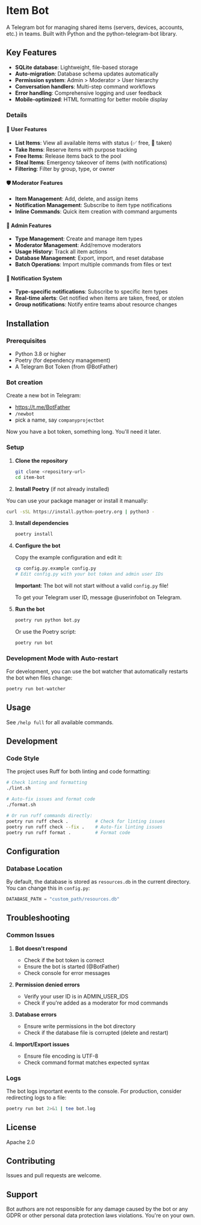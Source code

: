 # Item Bot

A Telegram bot for managing shared items (servers, devices, accounts, etc.)
in teams. Built with Python and the python-telegram-bot library.

## Key Features
- **SQLite database**: Lightweight, file-based storage
- **Auto-migration**: Database schema updates automatically
- **Permission system**: Admin > Moderator > User hierarchy
- **Conversation handlers**: Multi-step command workflows
- **Error handling**: Comprehensive logging and user feedback
- **Mobile-optimized**: HTML formatting for better mobile display

### Details

#### 🔧 User Features

- **List Items**: View all available items with status (✅ free, 📍 taken)
- **Take Items**: Reserve items with purpose tracking
- **Free Items**: Release items back to the pool
- **Steal Items**: Emergency takeover of items (with notifications)
- **Filtering**: Filter by group, type, or owner

#### 🛡️ Moderator Features

- **Item Management**: Add, delete, and assign items
- **Notification Management**: Subscribe to item type notifications
- **Inline Commands**: Quick item creation with command arguments

#### 👑 Admin Features

- **Type Management**: Create and manage item types
- **Moderator Management**: Add/remove moderators
- **Usage History**: Track all item actions
- **Database Management**: Export, import, and reset database
- **Batch Operations**: Import multiple commands from files or text

#### 🔔 Notification System

- **Type-specific notifications**: Subscribe to specific item types
- **Real-time alerts**: Get notified when items are taken, freed, or stolen
- **Group notifications**: Notify entire teams about resource changes

## Installation

### Prerequisites

- Python 3.8 or higher
- Poetry (for dependency management)
- A Telegram Bot Token (from @BotFather)

### Bot creation

Create a new bot in Telegram:

- https://t.me/BotFather
- `/newbot`
- pick a name, say `companyprojectbot`

Now you have a bot token, something long.
You'll need it later.

### Setup

1. **Clone the repository**

   ```bash
   git clone <repository-url>
   cd item-bot
   ```

2. **Install Poetry** (if not already installed)

You can use your package manager or install it manually:

   ```bash
   curl -sSL https://install.python-poetry.org | python3 -
   ```

3. **Install dependencies**

   ```bash
   poetry install
   ```

4. **Configure the bot**

   Copy the example configuration and edit it:
   
   ```bash
   cp config.py.example config.py
   # Edit config.py with your bot token and admin user IDs
   ```

   **Important**: The bot will not start without a valid `config.py` file!
   
   To get your Telegram user ID, message @userinfobot on Telegram.

5. **Run the bot**

   ```bash
   poetry run python bot.py
   ```

   Or use the Poetry script:

   ```bash
   poetry run bot
   ```

### Development Mode with Auto-restart

For development, you can use the bot watcher that automatically restarts the bot when files change:

```bash
poetry run bot-watcher
```

## Usage

See `/help full` for all available commands.

## Development

### Code Style

The project uses Ruff for both linting and code formatting:

```bash
# Check linting and formatting
./lint.sh

# Auto-fix issues and format code
./format.sh

# Or run ruff commands directly:
poetry run ruff check .          # Check for linting issues
poetry run ruff check --fix .    # Auto-fix linting issues
poetry run ruff format .         # Format code
```

## Configuration

### Database Location
By default, the database is stored as `resources.db` in the current directory. You can change this in `config.py`:

```python
DATABASE_PATH = "custom_path/resources.db"
```

## Troubleshooting

### Common Issues

1. **Bot doesn't respond**
   - Check if the bot token is correct
   - Ensure the bot is started (@BotFather)
   - Check console for error messages

2. **Permission denied errors**
   - Verify your user ID is in ADMIN_USER_IDS
   - Check if you're added as a moderator for mod commands

3. **Database errors**
   - Ensure write permissions in the bot directory
   - Check if the database file is corrupted (delete and restart)

4. **Import/Export issues**
   - Ensure file encoding is UTF-8
   - Check command format matches expected syntax

### Logs
The bot logs important events to the console. For production, consider redirecting logs to a file:

```bash
poetry run bot 2>&1 | tee bot.log
```

## License

Apache 2.0

## Contributing

Issues and pull requests are welcome.

## Support

Bot authors are not responsible for any damage caused by the bot or any GDPR or
other personal data protection laws violations. You're on your own.
